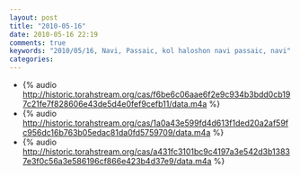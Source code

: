 ```yaml
---
layout: post
title: "2010-05-16"
date: 2010-05-16 22:19
comments: true
keywords: "2010/05/16, Navi, Passaic, kol haloshon navi passaic, navi" 
categories: 
---
```


 * {% audio http://historic.torahstream.org/cas/f6be6c06aae6f2e9c934b3bdd0cb197c21fe7f828606e43de5d4e0fef9cefb11/data.m4a %}
 * {% audio http://historic.torahstream.org/cas/1a0a43e599fd4d613f1ded20a2af59fc956dc16b763b05edac81da0fd5759709/data.m4a %}
 * {% audio http://historic.torahstream.org/cas/a431fc3101bc9c4197a3e542d3b13837e3f0c56a3e586196cf866e423b4d37e9/data.m4a %}

